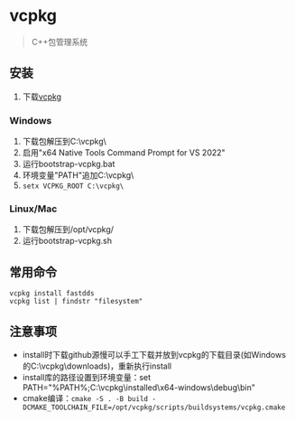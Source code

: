 # vcpkg
> C++包管理系统

## 安装
1. 下载[vcpkg](https://github.com/microsoft/vcpkg/releases/tag/2025.04.09)

### Windows
1. 下载包解压到C:\vcpkg\
1. 启用"x64 Native Tools Command Prompt for VS 2022"
1. 运行bootstrap-vcpkg.bat
1. 环境变量"PATH"追加C:\vcpkg\
1. ```setx VCPKG_ROOT C:\vcpkg\```

### Linux/Mac
1. 下载包解压到/opt/vcpkg/
1. 运行bootstrap-vcpkg.sh

## 常用命令
```
vcpkg install fastdds
vcpkg list | findstr "filesystem"
```

## 注意事项
* install时下载github源慢可以手工下载并放到vcpkg的下载目录(如Windows的C:\vcpkg\downloads\)，重新执行install
* install库的路径设置到环境变量：set PATH="%PATH%;C:\vcpkg\installed\x64-windows\debug\bin"
* cmake编译：```cmake -S . -B build -DCMAKE_TOOLCHAIN_FILE=/opt/vcpkg/scripts/buildsystems/vcpkg.cmake```